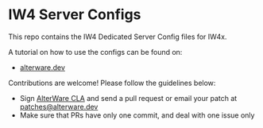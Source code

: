 # IW4 Server Configs
This repo contains the IW4 Dedicated Server Config files for IW4x.

A tutorial on how to use the configs can be found on:
* [alterware.dev](https://forum.alterware.dev/t/iw4x-server-install-guide/241)

Contributions are welcome! Please follow the guidelines below:

- Sign [AlterWare CLA](https://alterware.dev/cla) and send a pull request or email your patch at patches@alterware.dev
- Make sure that PRs have only one commit, and deal with one issue only
